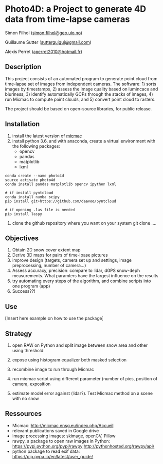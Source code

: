 # Photo4D: a Project to generate 4D data from time-lapse cameras

Simon Filhol (simon.filhol@geo.uio.no)

Guillaume Sutter (sutterguigui@gmail.com)

Alexis Perret (aperret2010@hotmail.fr)

## Description

This project consists of an automated program to generate point cloud from time-lapse set of images from independent cameras. The software: 
      1) sorts images by timestamps, 
      2) assess the image quality based on lumincace and bluriness, 
      3) identify automatically GCPs through the stacks of images, 
      4) run Micmac to compute point clouds, and 
      5) convert point cloud to rasters. 

The project should be based on open-source libraries, for public release. 

## Installation
1. install the latest version of [micmac](https://micmac.ensg.eu/index.php/Install)
2. install python 3.6, and with anaconda, create a virtual environment with the following packages: 
     - opencv 
     - pandas 
     - matplotlib
     - lxml

```shell
conda create --name photo4d
source activate photo4d
conda install pandas matplotlib opencv ipython lxml

# if install pyntcloud
conda install numba scipy
pip install git+https://github.com/daavoo/pyntcloud

# if opening .las file is needed
pip install laspy
```



 1. clone the github repository where you want on your system
     git clone ....

## Objectives

 1. Obtain 2D snow cover extent map
 2. Derive 3D maps for pairs of time-lpase pictures
 3. improve design (targets, camera set up and settings, image preprocessing, number of camera...)
 4. Assess accuracy, precision: compare to lidar, dGPS snow-deph measurements. What paramters have the largest influence on the results
 5. try automating every steps of the algorithm, and combine scripts into one program (app)
 6. Success??!

## Use

[Insert here example on how to use the package]

## Strategy

1. open RAW on Python and split image between snow area and other using threshold
2. expose using histogram equalizer both masked selection
3. recombine image to run through Micmac

4. run micmac script using different parameter (number of pics, position of camera, exposition
5. estimate model error against (lidar?). Test Micmac method on a scene with no snow



## Ressources

- Micmac: http://micmac.ensg.eu/index.php/Accueil
- relevant publications saved in Google drive
- Image processing images: skimage, openCV, Pillow
- rawpy, a package to open raw images in Python: https://pypi.python.org/pypi/rawpy  http://pythonhosted.org/rawpy/api/
- python package to read exif data: https://pip.pypa.io/en/latest/user_guide/
